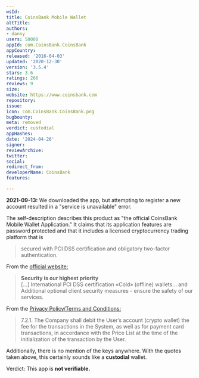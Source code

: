 ```yaml
---
wsId: 
title: CoinsBank Mobile Wallet
altTitle: 
authors:
- danny
users: 50000
appId: com.CoinsBank.CoinsBank
appCountry: 
released: '2016-04-03'
updated: '2020-12-30'
version: '3.5.4'
stars: 3.6
ratings: 266
reviews: 9
size: 
website: https://www.coinsbank.com
repository: 
issue: 
icon: com.CoinsBank.CoinsBank.png
bugbounty: 
meta: removed
verdict: custodial
appHashes: 
date: '2024-04-26'
signer: 
reviewArchive: 
twitter: 
social: 
redirect_from: 
developerName: CoinsBank
features: 

---
```


**2021-09-13:** We downloaded the app, but attempting to register a new account resulted in a "service is unavailable" error.

The self-description describes this product as "the official CoinsBank Mobile Wallet Application." It claims that its application features are password protected and that it includes a licensed cryptocurrency trading platform that is

> secured with PCI DSS certification and obligatory two-factor authentication.

From the [official website:](https://coinsbank.com/wallet)

> **Security is our highest priority** <br>
[...] International PCI DSS certification «Cold» (offline) wallets… and Additional optional client security measures - ensure the safety of our services.


From the [Privacy Policy/Terms and Conditions:](https://coinsbank.com/terms)

> 7.2.1. The Company shall debit the User’s account (crypto wallet) the fee for the transactions in the System, as well as for payment card transactions, in accordance with the Price List at the time of the initialization of the transaction by the User.

Additionally, there is no mention of the keys anywhere. With the quotes taken above, this certainly sounds like a **custodial** wallet.

Verdict: This app is **not verifiable.**
